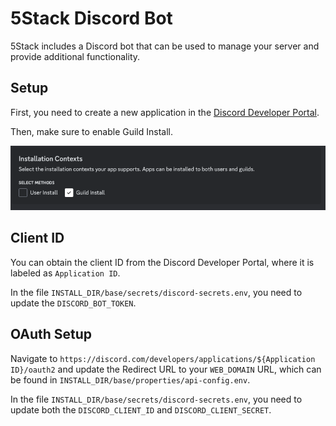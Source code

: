 # 5Stack Discord Bot

5Stack includes a Discord bot that can be used to manage your server and provide additional functionality.

## Setup

First, you need to create a new application in the [Discord Developer Portal](https://discord.com/developers/applications).

Then, make sure to enable Guild Install.

![Discord Install Context](./discord-install-context.png)

## Client ID

You can obtain the client ID from the Discord Developer Portal, where it is labeled as `Application ID`.

In the file `INSTALL_DIR/base/secrets/discord-secrets.env`, you need to update the `DISCORD_BOT_TOKEN`.

## OAuth Setup

Navigate to `https://discord.com/developers/applications/${Application ID}/oauth2` and update the Redirect URL to your `WEB_DOMAIN` URL, which can be found in `INSTALL_DIR/base/properties/api-config.env`.

In the file `INSTALL_DIR/base/secrets/discord-secrets.env`, you need to update both the `DISCORD_CLIENT_ID` and `DISCORD_CLIENT_SECRET`.